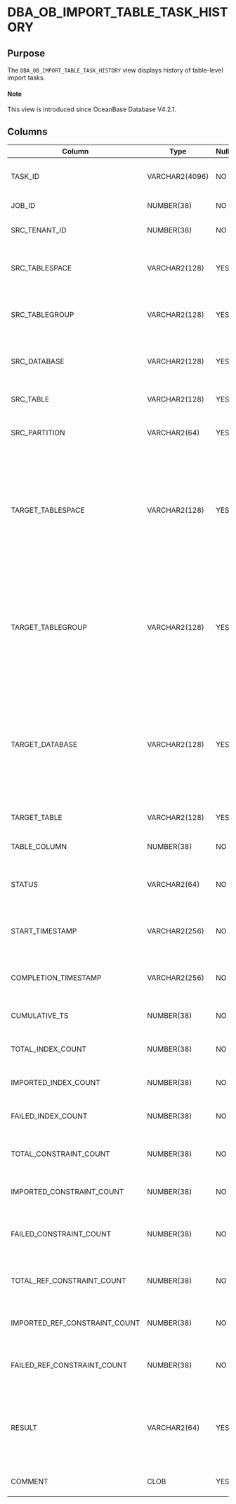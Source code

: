 # DBA_OB_IMPORT_TABLE_TASK_HISTORY

## Purpose

The `DBA_OB_IMPORT_TABLE_TASK_HISTORY` view displays history of table-level import tasks. 

<main id="notice" type='explain'>
  <h4>Note</h4>
  <p>This view is introduced since OceanBase Database V4.2.1. </p>
</main>

## Columns

| **Column** | **Type** | **Nullable?** | **Description** |
| --- | --- | --- | --- |
| TASK_ID | VARCHAR2(4096) | NO | The ID of the load balancing task. |
| JOB_ID | NUMBER(38) | NO | The ID of the job. |
| SRC_TENANT_ID | NUMBER(38) | NO | The ID of the source tenant. |
| SRC_TABLESPACE | VARCHAR2(128) | YES | The tablespace to which the source table belongs. |
| SRC_TABLEGROUP | VARCHAR2(128) | YES | The table group to which the source table belongs. |
| SRC_DATABASE | VARCHAR2(128) | YES | The database to which the source table belongs. |
| SRC_TABLE | VARCHAR2(128) | YES | The name of the source table. |
| SRC_PARTITION | VARCHAR2(64) | YES | The name of a partition in the source table. |
| TARGET_TABLESPACE | VARCHAR2(128) | YES | The name of the target tablespace to which the table is to be remapped. Leave the column empty if the table does not need to be remapped. |
| TARGET_TABLEGROUP | VARCHAR2(128) | YES | The name of the target table group to which the table is to be remapped. Leave the column empty if the table does not need to be remapped. |
| TARGET_DATABASE | VARCHAR2(128) | YES | The name of the target database to which the table is to be remapped. Leave the column empty if the table does not need to be remapped. |
| TARGET_TABLE | VARCHAR2(128) | YES | The name of the target table. |
| TABLE_COLUMN | NUMBER(38) | NO | The number of columns in the table. |
| STATUS | VARCHAR2(64) | NO | The status of the import task. The value is `FINISH`. |
| START_TIMESTAMP | VARCHAR2(256) | NO | The time on the tenant when the task was started. |
| COMPLETION_TIMESTAMP | VARCHAR2(256) | NO | The time on the tenant when the task was completed. |
| CUMULATIVE_TS | NUMBER(38) | NO | The cumulative time. |
| TOTAL_INDEX_COUNT | NUMBER(38) | NO | The total number of indexes to import. |
| IMPORTED_INDEX_COUNT | NUMBER(38) | NO | The number of indexes imported. |
| FAILED_INDEX_COUNT | NUMBER(38) | NO | The number of indexes failed to be imported. |
| TOTAL_CONSTRAINT_COUNT | NUMBER(38) | NO | The total number of constraints to import. |
| IMPORTED_CONSTRAINT_COUNT | NUMBER(38) | NO | The number of constraints imported. |
| FAILED_CONSTRAINT_COUNT | NUMBER(38) | NO | The number of constraints failed to be imported. |
| TOTAL_REF_CONSTRAINT_COUNT | NUMBER(38) | NO | The total number of referenced constraints to import. |
| IMPORTED_REF_CONSTRAINT_COUNT | NUMBER(38) | NO | The number of referenced constraints imported. |
| FAILED_REF_CONSTRAINT_COUNT | NUMBER(38) | NO | The number of referenced constraints failed to be imported. |
| RESULT | VARCHAR2(64) | YES | The result of the table-level restore task. Valid values:<ul><li>SUCCESS  </li><li>FAIL </li></ul> |
| COMMENT | CLOB | YES | The additional information. |
